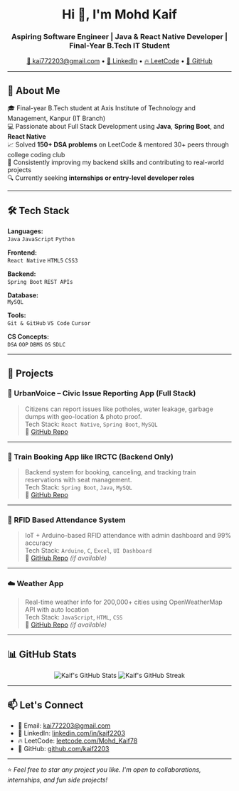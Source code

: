 <h1 align="center">Hi 👋, I'm Mohd Kaif</h1>
<h3 align="center">Aspiring Software Engineer | Java & React Native Developer | Final-Year B.Tech IT Student</h3>

<p align="center">
  <a href="mailto:kai772203@gmail.com">📧 kai772203@gmail.com</a> •
  <a href="https://linkedin.com/in/kaif2203" target="_blank">💼 LinkedIn</a> •
  <a href="https://leetcode.com/Mohd_Kaif78/" target="_blank">🔥 LeetCode</a> •
  <a href="https://github.com/kaif2203" target="_blank">🐙 GitHub</a>
</p>

---

## 🚀 About Me

🎓 Final-year B.Tech student at Axis Institute of Technology and Management, Kanpur (IT Branch)  
💻 Passionate about Full Stack Development using **Java**, **Spring Boot**, and **React Native**  
📈 Solved **150+ DSA problems** on LeetCode & mentored 30+ peers through college coding club  
🧠 Consistently improving my backend skills and contributing to real-world projects  
🔍 Currently seeking **internships or entry-level developer roles**

---

## 🛠️ Tech Stack

**Languages:**  
`Java` `JavaScript` `Python`

**Frontend:**  
`React Native` `HTML5` `CSS3`

**Backend:**  
`Spring Boot` `REST APIs`

**Database:**  
`MySQL`

**Tools:**  
`Git & GitHub` `VS Code` `Cursor`

**CS Concepts:**  
`DSA` `OOP` `DBMS` `OS` `SDLC`

---

## 💼 Projects

### 🌆 UrbanVoice – Civic Issue Reporting App (Full Stack)
> Citizens can report issues like potholes, water leakage, garbage dumps with geo-location & photo proof.  
Tech Stack: `React Native`, `Spring Boot`, `MySQL`  
🔗 [GitHub Repo](https://github.com/kaif2203/UrbanVoice)

---

### 🚂 Train Booking App like IRCTC (Backend Only)
> Backend system for booking, canceling, and tracking train reservations with seat management.  
Tech Stack: `Spring Boot`, `Java`, `MySQL`  
🔗 [GitHub Repo](https://github.com/kaif2203/TrainBookingApp-IRCTC)

---

### 📡 RFID Based Attendance System
> IoT + Arduino-based RFID attendance with admin dashboard and 99% accuracy  
Tech Stack: `Arduino`, `C`, `Excel`, `UI Dashboard`  
🔗 [GitHub Repo](https://github.com/kaif2203/RFID-Attendance) *(if available)*

---

### ☁️ Weather App
> Real-time weather info for 200,000+ cities using OpenWeatherMap API with auto location  
Tech Stack: `JavaScript`, `HTML`, `CSS`  
🔗 [GitHub Repo](https://github.com/kaif2203/Weather-App) *(if available)*

---

## 📊 GitHub Stats

<p align="center">
  <img src="https://github-readme-stats.vercel.app/api?username=Kaif72203&show_icons=true&theme=radical" alt="Kaif's GitHub Stats" />
  <img src="https://github-readme-streak-stats.herokuapp.com/?user=Kaif72203&theme=radical" alt="Kaif's GitHub Streak" />
</p>

---

## 📫 Let's Connect

- 📧 Email: [kai772203@gmail.com](mailto:kai772203@gmail.com)  
- 💼 LinkedIn: [linkedin.com/in/kaif2203](https://linkedin.com/in/kaif2203)  
- 🔥 LeetCode: [leetcode.com/Mohd_Kaif78](https://leetcode.com/Mohd_Kaif78)  
- 🐙 GitHub: [github.com/kaif2203](https://github.com/kaif2203)

---

⭐️ _Feel free to star any project you like. I'm open to collaborations, internships, and fun side projects!_  
